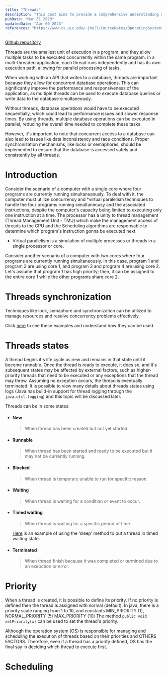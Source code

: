 ```yaml
---
title: "Threads"
description: "This post aims to provide a comprehensive understanding of threads and their pratical applications. It covers the fundamentals of threads and offers pratical guidance on how to use them effectively. This post will discuss how to use threads in a program, not at the OS level."
pubDate: "Mar 31 2023"
updatedDate: "Apr 09 2023"
references: "https://www.cs.uic.edu/~jbell/CourseNotes/OperatingSystems/4_Threads.html, https://web.mit.edu/6.005/www/fa14/classes/17-concurrency/"
---
```


<a href="https://github.com/netodotcom/threads" target="_blank" rel="noopener noreferrer">Github repository</a>

Threads are the smallest unit of execution in a program, and they allow multiple tasks to be executed concurrently within the same program. In a multi-threaded application, each thread runs independently and has its own execution path, allowing for parallel processing of tasks.

When working with an API that writes to a database, threads are important because they allow for concurrent database operations. This can significantly improve the performance and responsiveness of the application, as multiple threads can be used to execute database queries or write data to the database simultaneously.

Without threads, database operations would have to be executed sequentially, which could lead to performance issues and slower response times. By using threads, multiple database operations can be executed in parallel, reducing the overall time needed to complete these tasks.

However, it's important to note that concurrent access to a database can also lead to issues like data inconsistency and race conditions. Proper synchronization mechanisms, like locks or semaphores, should be implemented to ensure that the database is accessed safely and consistently by all threads.

# Introduction

Consider the scenario of a computer with a single core where four programs are currently running simultaneaously. To deal with it, the computer must utilize concurrency and *virtual paralelism techniques to handle the four programs running simultaneousy and the associated instructions, despite the computer's capacity being limited to executing only one instruction at a time.
The processor has a unity to thread management (Thread Management Unit - TMU) which make the management access of threads to the CPU and the Scheduling algorithms are responsable to determine which program's instruction gonna be executed next.

* Virtual parallelism is a simulation of multiple processes or threads in a single processor or core.

Consider another scenario of a computer with two cores where four programs are currently running simultaneously. In this case, program 1 and program 2 are using core 1, and program 3 and program 4 are using core 2. 
Let's assume that program 1 has high priority; then, it can be assigned to the entire core 1 while the other programs share core 2.

# Threads synchronization

Techniques like lock, semaphore and synchronization can be utilized to manage resources and resolve concurrency problems effectively.

Click <a href="https://github.com/netodotcom/threads/tree/main/Conflicts" target="_blank" rel="noopener noreferrer">here</a> to see these examples and understand how they can be used.

# Threads states

A thread begins it's life cycle as new and remains in that state until it become runnable.
Once the thread is ready to execute, it does so, and it's subsequent states may be affected by external factors, such as higher-priority threads that need to be executed or any exceptions that the thread may throw.
Assuming no exception occurs, the thread is eventually terminated. It is possible to view many details about threads states using logs (Java has build-in support for thread logging through the ```java.util.logging```) and this topic will be discussed later.

Threads can be in some states:

* #### New
    > When thread has been created but not yet started.


* #### Runnable
    > When thread has been started and ready to be executed but it may not be currently running.


* #### Blocked
    > When thread is temporary unable to run for specific reason.


* #### Waiting
    > When thread is waiting for a condition or event to occur.


* #### Timed waiting
    > When thread is waiting for a specific period of time.

    <a href="https://github.com/netodotcom/threads/blob/main/Sleep/Sleep.java" target="_blank" rel="noopener noreferrer">Here</a> is an example of using the 'sleep' method to put a thread in timed waiting state.


* #### Terminated
    > When thread finish because it was completed or termined due to an exepction or error.

# Priority

When a thread is created, it is possible to define its priority. If no priority is defined then the thread is assigned with normal (default).
In java, there is a priority scale ranging from 1 to 10, and constants MIN_PRIORITY (1), NORMAL_PRIORITY (5) MAX_PRIORITY (10)
The method ```public void setPriority(x)``` can be used to set the thread's priority.

Although the operation system (OS) is responsible for managing and scheduling the execution of threads based on their priorities and OTHERS FACTORS. Therefore, even if a thread has a priority defined, OS has the final say in deciding which thread to execute first.


# Scheduling

